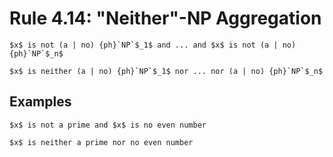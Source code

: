 Rule 4.14: "Neither"-NP Aggregation
===================================


```{rewrite-rule}
$x$ is not (a | no) {ph}`NP`$_1$ and ... and $x$ is not (a | no) {ph}`NP`$_n$

$x$ is neither (a | no) {ph}`NP`$_1$ nor ... nor (a | no) {ph}`NP`$_n$
```

Examples
--------

```{rewrite-rule}
$x$ is not a prime and $x$ is no even number

$x$ is neither a prime nor no even number
```


